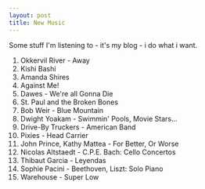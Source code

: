 ```yaml
---
layout: post
title: New Music
---
```


Some stuff I'm listening to - it's my blog - i do what i want.

1. Okkervil River - Away
2. Kishi Bashi
3. Amanda Shires
4. Against Me!
5. Dawes - We're all Gonna Die
6. St. Paul and the Broken Bones
7. Bob Weir - Blue Mountain
8. Dwight Yoakam - Swimmin' Pools, Movie Stars...
9. Drive-By Truckers - American Band
10. Pixies - Head Carrier
11. John Prince, Kathy Mattea - For Better, Or Worse
12. Nicolas Altstaedt - C.P.E. Bach: Cello Concertos
13. Thibaut Garcia - Leyendas
14. Sophie Pacini - Beethoven, Liszt: Solo Piano
15. Warehouse - Super Low
